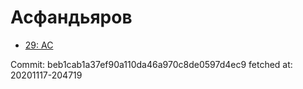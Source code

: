 # Асфандьяров
- [29: AC](29.md)

Commit: beb1cab1a37ef90a110da46a970c8de0597d4ec9
 fetched at: 20201117-204719
